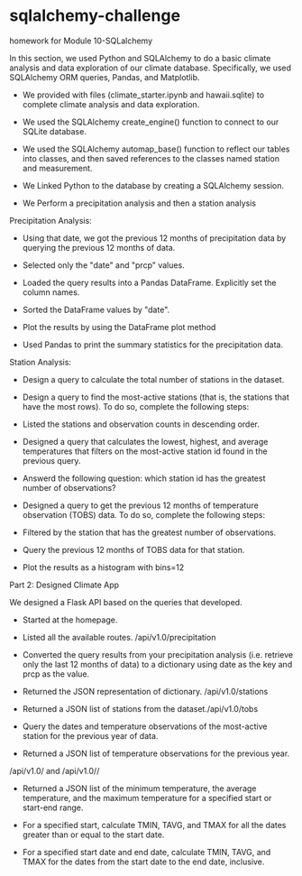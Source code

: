 # sqlalchemy-challenge
homework for Module 10-SQLalchemy

In this section, we used Python and SQLAlchemy to do a basic climate analysis and data exploration of our climate database. Specifically, we used SQLAlchemy ORM queries, Pandas, and Matplotlib. 


- We  provided with  files (climate_starter.ipynb and hawaii.sqlite) to complete  climate analysis and data exploration.

- We used the SQLAlchemy create_engine() function to connect to our SQLite database.

- We used the SQLAlchemy automap_base() function to reflect our tables into classes, and then saved references to the classes named station and measurement.

- We Linked Python to the database by creating a SQLAlchemy session.

- We Perform a precipitation analysis and then a station analysis


Precipitation Analysis:


- Using that date, we got the previous 12 months of precipitation data by querying the previous 12 months of data.
- Selected only the "date" and "prcp" values.

- Loaded the query results into a Pandas DataFrame. Explicitly set the column names.

- Sorted the DataFrame values by "date".

- Plot the results by using the DataFrame plot method
- Used Pandas to print the summary statistics for the precipitation data.


Station Analysis:


- Design a query to calculate the total number of stations in the dataset.

- Design a query to find the most-active stations (that is, the stations that have the most rows). To do so, complete the following steps:

- Listed the stations and observation counts in descending order.

- Designed a query that calculates the lowest, highest, and average temperatures that filters on the most-active station id found in the previous query.

- Answerd the following question: which station id has the greatest number of observations?


- Designed a query to get the previous 12 months of temperature observation (TOBS) data. To do so, complete the following steps:

- Filtered by the station that has the greatest number of observations.

- Query the previous 12 months of TOBS data for that station.

- Plot the results as a histogram with bins=12


Part 2: Designed  Climate App


We designed a Flask API based on the queries that  developed.

- Started at the homepage.

- Listed all the available routes. /api/v1.0/precipitation

- Converted the query results from your precipitation analysis (i.e. retrieve only the last 12 months of data) to a dictionary using date as the key and prcp as the value.

- Returned the JSON representation of  dictionary. /api/v1.0/stations

- Returned a JSON list of stations from the dataset./api/v1.0/tobs

- Query the dates and temperature observations of the most-active station for the previous year of data.

- Returned a JSON list of temperature observations for the previous year.

/api/v1.0/<start> and /api/v1.0/<start>/<end>

- Returned a JSON list of the minimum temperature, the average temperature, and the maximum temperature for a specified start or start-end range.

- For a specified start, calculate TMIN, TAVG, and TMAX for all the dates greater than or equal to the start date.

- For a specified start date and end date, calculate TMIN, TAVG, and TMAX for the dates from the start date to the end date, inclusive.




